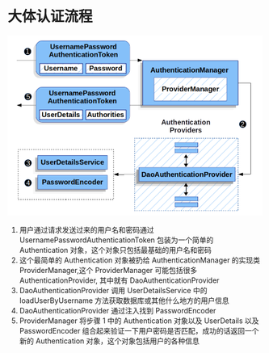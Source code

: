 # 大体认证流程

![image1](./images/image1.png)

1. 用户通过请求发送过来的用户名和密码通过 UsernamePasswordAuthenticationToken 包装为一个简单的 Authentication 对象，这个对象只包括最基础的用户名和密码
2. 这个最简单的 Authentication 对象被扔给 AuthenticationManager 的实现类 ProviderManager,这个 ProviderManager 可能包括很多 AuthenticationProvider, 其中就有 DaoAuthenticationProvider
3. DaoAuthenticationProvider 调用 UserDetailsService 中的 loadUserByUsername 方法获取数据库或其他什么地方的用户信息
4. DaoAuthenticationProvider 通过注入找到 PasswordEncoder
5. ProviderManager 将步骤 1 中的 Authentication 对象以及 UserDetails 以及 PasswordEncoder 组合起来验证一下用户密码是否匹配，成功的话返回一个新的 Authentication 对象，这个对象包括用户的各种信息
